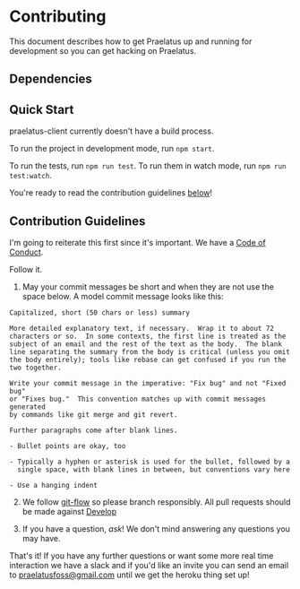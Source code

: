 # Contributing

This document describes how to get Praelatus up and running for development so
you can get hacking on Praelatus.

## Dependencies

## Quick Start

praelatus-client currently doesn't have a build process. 

To run the project in development mode, run `npm start`.

To run the tests, run `npm run test`. To run them in watch mode, run `npm run test:watch`.

You're ready to read the contribution guidelines [below](#guidelines)!

## Contribution Guidelines
<div id="guidelines"></div>

I'm going to reiterate this first since it's important. We have a [Code of
Conduct](https://github.com/praelatus/frontend/blob/master/code_of_conduct.md). 

Follow it.

1. May your commit messages be short and when they are not use the space below.
   A model commit message looks like this:

```
Capitalized, short (50 chars or less) summary

More detailed explanatory text, if necessary.  Wrap it to about 72
characters or so.  In some contexts, the first line is treated as the
subject of an email and the rest of the text as the body.  The blank
line separating the summary from the body is critical (unless you omit
the body entirely); tools like rebase can get confused if you run the
two together.

Write your commit message in the imperative: "Fix bug" and not "Fixed bug"
or "Fixes bug."  This convention matches up with commit messages generated
by commands like git merge and git revert.

Further paragraphs come after blank lines.

- Bullet points are okay, too

- Typically a hyphen or asterisk is used for the bullet, followed by a
  single space, with blank lines in between, but conventions vary here

- Use a hanging indent

```

2. We follow
   [git-flow](http://nvie.com/posts/a-successful-git-branching-model/) so
   please branch responsibly. All pull requests should be made against
   [Develop](https://github.com/praelatus/frontend/tree/develop)

3. If you have a question, *ask*! We don't mind answering any questions you may
   have.

That's it! If you have any further questions or want some more real time
interaction we have a slack and if you'd like an invite you can send an email
to praelatusfoss@gmail.com until we get the heroku thing set up!
